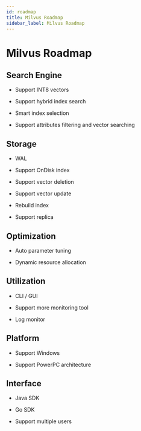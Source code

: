 ```yaml
---
id: roadmap
title: Milvus Roadmap
sidebar_label: Milvus Roadmap
---
```


# Milvus Roadmap

## Search Engine

- Support INT8 vectors

- Support hybrid index search

- Smart index selection

- Support attributes filtering and vector searching 

## Storage

- WAL

- Support OnDisk index

- Support vector deletion

- Support vector update

- Rebuild index

- Support replica

## Optimization

- Auto parameter tuning

- Dynamic resource allocation

## Utilization

- CLI / GUI

- Support more monitoring tool

- Log monitor

## Platform

- Support Windows

- Support PowerPC architecture

## Interface

- Java SDK

- Go SDK

- Support multiple users
